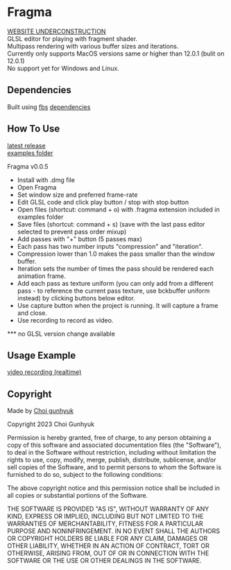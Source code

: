 # Fragma
[WEBSITE UNDERCONSTRUCTION](https://hlp-pls.github.io/Fragma/) <br>
GLSL editor for playing with fragment shader. <br>
Multipass rendering with various buffer sizes and iterations. <br>
Currently only supports MacOS versions same or higher than 12.0.1 (bulit on 12.0.1) <br>
No support yet for Windows and Linux. <br>

## Dependencies
Built using [fbs](https://build-system.fman.io/)
[dependencies](https://github.com/hlp-pls/Fragma/blob/master/requirements/base.text)

## How To Use
[latest release](https://github.com/hlp-pls/Fragma/releases/latest) <br>
[examples folder](https://github.com/hlp-pls/Fragma/tree/master/examples) <br>


Fragma v0.0.5

- Install with .dmg file
- Open Fragma
- Set window size and preferred frame-rate
- Edit GLSL code and click play button / stop with stop button
- Open files (shortcut: command + o) with .fragma extension included in examples folder
- Save files (shortcut: command + s) (save with the last pass editor selected to prevent pass order mixup)
- Add passes with "+" button (5 passes max)
- Each pass has two number inputs "compression" and "iteration". 
- Compression lower than 1.0 makes the pass smaller than the window buffer. 
- Iteration sets the number of times the pass should be rendered each animation frame.
- Add each pass as texture uniform (you can only add from a different pass - to reference the current pass texture, use bckbuffer uniform instead) by clicking buttons below editor.
- Use capture button when the project is running. It will capture a frame and close.
- Use recording to record as video.

*** no GLSL version change available


## Usage Example
[video recording (realtime)](https://youtu.be/dSDGOPqqVj8)


## Copyright
Made by [Choi gunhyuk](https://www.instagram.com/ch_gnhk/)


Copyright 2023 Choi Gunhyuk

Permission is hereby granted, free of charge, to any person obtaining a copy of this software and associated documentation files (the "Software"), to deal in the Software without restriction, including without limitation the rights to use, copy, modify, merge, publish, distribute, sublicense, and/or sell copies of the Software, and to permit persons to whom the Software is furnished to do so, subject to the following conditions:

The above copyright notice and this permission notice shall be included in all copies or substantial portions of the Software.

THE SOFTWARE IS PROVIDED "AS IS", WITHOUT WARRANTY OF ANY KIND, EXPRESS OR IMPLIED, INCLUDING BUT NOT LIMITED TO THE WARRANTIES OF MERCHANTABILITY, FITNESS FOR A PARTICULAR PURPOSE AND NONINFRINGEMENT. IN NO EVENT SHALL THE AUTHORS OR COPYRIGHT HOLDERS BE LIABLE FOR ANY CLAIM, DAMAGES OR OTHER LIABILITY, WHETHER IN AN ACTION OF CONTRACT, TORT OR OTHERWISE, ARISING FROM, OUT OF OR IN CONNECTION WITH THE SOFTWARE OR THE USE OR OTHER DEALINGS IN THE SOFTWARE.

